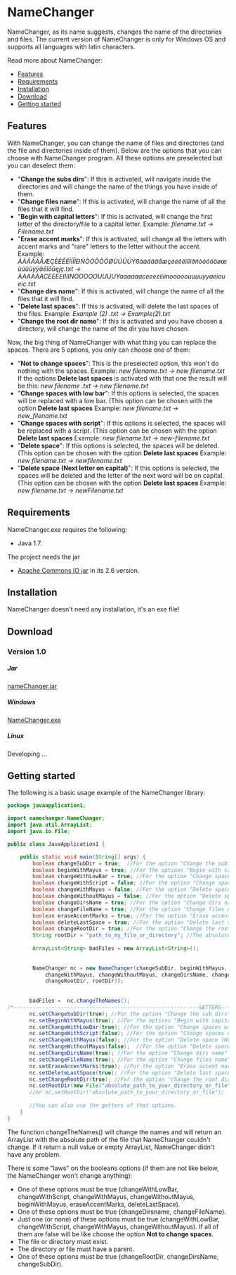 # NameChanger


NameChanger, as its name suggests, changes the name of the directories and files. The current version of NameChanger is only for Windows OS and supports all languages with latin characters.


Read more about NameChanger: 
  - [Features](#features)
  - [Requirements](#requirements)
  - [Installation](#installation)
  - [Download](#download)
  - [Getting started](#getting-started)





## Features

With NameChanger, you can change the name of files and directories (and the file and directories inside of them). Below are the options that you can choose with NameChanger program. All these options are preselected but you can deselect them:

  - "<strong>Change the subs dirs</strong>": If this is activated, will navigate inside the directories and will change the name of the things you have inside of them.
  - "<strong>Change files name</strong>": If this is activated, will change the name of all the files that it will find.
  - "<strong>Begin with capital letters</strong>": If this is activated, will change the first letter of the directory/file to a capital letter. 
  Example: <I>filename.txt -> Filename.txt</I>
  - "<strong>Erase accent marks</strong>": If this is activated, will change all the letters with accent marks and "rare" letters to the letter without the accent. 
  Example: <I>ÀÁÂÃÄÅÆÇÈÉÊËÌÍÎÏÐÑÒÓÔÕÖØÙÚÛÜÝßàáâãäåæçèéêëìíîïðñòóôõöøœùúûüýÿāēīōūęįç.txt -> AAAAAACEEEEIIIINOOOOOUUUUYaaaaaaceeeeiiiinooooouuuuyyaeioueic.txt</I>
  - "<strong>Change dirs name</strong>": If this is activated, will change the name of all the files that it will find.
  - "<strong>Delete last spaces</strong>": If this is activated, will delete the last spaces of the files. 
  Example: <I>Example (2) .txt -> Example(2).txt</I>
  - "<strong>Change the root dir name</strong>": If this is activated and you have chosen a directory, will change the name of the dir you have chosen.
  
  
  
Now, the big thing of NameChanger with what thing you can replace the spaces. There are 5 options, you only can choose one of them:
   - "<strong>Not to change spaces</strong>": This is the preselected option, this won't do nothing with the spaces.
  Example: <I>new filename.txt -> new filename.txt</I>
  If the options <strong>Delete last spaces</strong> is activated with that one the result will be this: <I>new filename .txt -> new filename.txt</I>
  - "<strong>Change spaces with low bar</strong>": If this options is selected, the spaces will be replaced with a low bar. (This option can be chosen with the option <strong>Delete last spaces</strong>
  Example: <I>new filename.txt -> new_filename.txt</I>
  - "<strong>Change spaces with script</strong>": If this options is selected, the spaces will be replaced with a script. (This option can be chosen with the option <strong>Delete last spaces</strong>
  Example: <I>new filename.txt -> new-filename.txt</I>
  - "<strong>Delete space</strong>": If this options is selected, the spaces will be deleted. (This option can be chosen with the option <strong>Delete last spaces</strong>
  Example: <I>new filename.txt -> newfilename.txt</I>
  - "<strong>Delete space (Next letter on capital)</strong>": If this options is selected, the spaces will be deleted and the letter of the next word will be on capital. (This option can be chosen with the option <strong>Delete last spaces</strong>
  Example: <I>new filename.txt -> newFilename.txt</I>
  
  
  
  
## Requirements

NameChanger.exe requires the following:
- Java 1.7.

The project needs the jar 
- <a href="https://commons.apache.org/proper/commons-io/download_io.cgi">Apache Commons IO jar</a> in its 2.6 version.





## Installation

NameChanger doesn't need any installation, it's an exe file!






## Download

### Version 1.0

##### Jar
<a href="https://mega.nz/#!0RV2nAwL!jxsl5DGKWmFNf8oSLOQFnjNj1UIdoSAUsnJ5XzxvxEc">nameChanger.jar</a>
##### Windows
<a href="https://mega.nz/#!Fc0nlbZC!K9gct8x9Gh5o4E479fWvjOPYa8Ux70Hie4sC3XC4DLY">NameChanger.exe</a>
##### Linux
Developing ...







## Getting started

The following is a basic usage example of the NameChanger library:

```java
package javaapplication1;

import namechanger.NameChanger;
import java.util.ArrayList;
import java.io.File;

public class JavaApplication1 {

    public static void main(String[] args) {
        boolean changeSubDir = true;  //For the option "Change the sub dirs"
        boolean beginWithMayus = true; //For the options "Begin with capital letters"
        boolean changeWithLowBar = true; //For the option "Change spaces with low bar"
        boolean changeWithScript = false; //For the option "Change spaces with script"
        boolean changeWithMayus = false; //For the option "Delete space (Next letter on capital)"
        boolean changeWithoutMayus = false; //For the option "Delete space"
        boolean changeDirsName = true; //For the option "Change dirs name"
        boolean changeFileName = true; //For the option "Change files name"
        boolean eraseAccentMarks = true; //For the option "Erase accent marks"
        boolean deleteLastSpace = true; //For the option "Delete last spaces"
        boolean changeRootDir = true; //For the option "Change the root dir name"
        String rootDir = "path_to_my_file_or_directory"; //The absolute path to the file or directory
        
        ArrayList<String> badFiles = new ArrayList<String>();
        
        
        NameChanger nc = new NameChanger(changeSubDir, beginWithMayus, changeWithLowBar, changeWithScript,
            changeWithMayus, changeWithoutMayus, changeDirsName, changeFileName, eraseAccentMarks, deleteLastSpace, 
            changeRootDir, rootDir));
            
        
       badFiles =  nc.changeTheNames(); 
/*-----------------------------------------------------------GETTERS---SETTERS--------------------------------------------------------*/
       nc.setChangeSubDir(true); //For the option "Change the sub dirs"
       nc.setBeginWithMayus(true); //For the options "Begin with capital letters"
       nc.setChangeWithLowBar(true); //For the option "Change spaces with low bar"
       nc.setChangeWithScript(false); //For the option "Change spaces with script"
       nc.setChangeWithMayus(false); //For the option "Delete space (Next letter on capital)"
       nc.setChangeWithoutMayus(false);  //For the option "Delete space"
       nc.setChangeDirsName(true); //For the option "Change dirs name"
       nc.setChangeFileName(true); //For the option "Change files name"
       nc.setEraseAccentMarks(true); //For the option "Erase accent marks"
       nc.setDeleteLastSpace(true); //For the option "Delete last spaces"
       nc.setChangeRootDir(true); //For the option "Change the root dir name"
       nc.setRootDir(new File("absolute_path_to_your_directory_or_file"); //The absolute path to the file or directory
       //or nc.setRootDir("absolute_path_to_your_directory_or_file");
       
       //You can also use the getters of that options.
    }
}
```
The function changeTheNames() will change the names and will return an ArrayList with the absolute path of the file that NameChanger couldn't change. If it return a null value or empty ArrayList, NameChanger didn't have any problem.

There is some "laws" on the booleans options (if them are not like below, the NameChanger won't change anything): 
  - One of these options must be true (changeWithLowBar, changeWithScript, changeWithMayus, changeWithoutMayus, beginWithMayus, eraseAccentMarks, deleteLastSpace).
  - One of these options must be true (changeDirsname, changeFileName).
  - Just one (or none) of these options must be true (changeWithLowBar, changeWithScript, changeWithMayus, changeWithoutMayus). If all of them are false will be like choose the option <strong>Not to change spaces</strong>.
  - The file or directory must exist.
  - The directory or file must have a parent.
  - One of these options must be true (changeRootDir, changeDirsName, changeSubDir).
